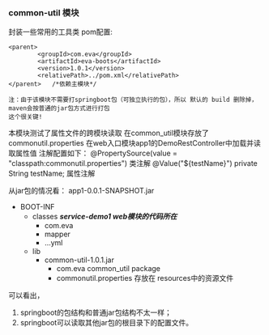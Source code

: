 ### common-util 模块

封装一些常用的工具类
pom配置:
```$xslt
<parent>
        <groupId>com.eva</groupId>
        <artifactId>eva-boots</artifactId>
        <version>1.0.1</version>
        <relativePath>../pom.xml</relativePath>
</parent>   /*依赖主模块*/

注：由于该模块不需要打springboot包（可独立执行的包），所以 默认的 build 删除掉，maven会按普通的jar包方式进行打包
这个很关键!
```

本模块测试了属性文件的跨模块读取
在common_util模块存放了commonutil.properties
在web入口模块app1的DemoRestController中加载并读取属性值
注解配置如下：
@PropertySource(value = "classpath:commonutil.properties")   类注解
@Value("${testName}")
private String testName;           属性注解

从jar包的情况看：
app1-0.0.1-SNAPSHOT.jar
- BOOT-INF
  - classes   ***service-demo1 web模块的代码所在***
    - com.eva
    - mapper
    - ...yml
  - lib
    - common-util-1.0.1.jar
      - com.eva     common_util package
      - commonutil.properties  存放在 resources中的资源文件

可以看出，
1. springboot的包结构和普通jar包结构不太一样；
2. springboot可以读取其他jar包的根目录下的配置文件。